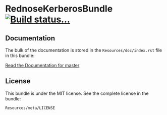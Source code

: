RednoseKerberosBundle [![Build status...](https://secure.travis-ci.org/rednose-public/RednoseKerberosBundle.png?branch=master)](http://travis-ci.org/rednose-public/RednoseKerberosBundle)
=====================

## Documentation

The bulk of the documentation is stored in the `Resources/doc/index.rst` file in this bundle:

[Read the Documentation for master](http://gitlab.rednose.nl/rednose/rednosekerberosbundle/blob/master/Resources/doc/index.rst)

License
-------

This bundle is under the MIT license. See the complete license in the bundle:

    Resources/meta/LICENSE
